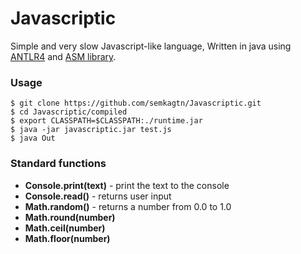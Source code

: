 Javascriptic
============

Simple and very slow Javascript-like language,
Written in java using [ANTLR4](http://antlr.org/) and [ASM library](http://asm.ow2.org/).

### Usage
    $ git clone https://github.com/semkagtn/Javascriptic.git
    $ cd Javascriptic/compiled
    $ export CLASSPATH=$CLASSPATH:./runtime.jar
    $ java -jar javascriptic.jar test.js
    $ java Out

### Standard functions
*    **Console.print(text)** - print the text to the console
*    **Console.read()** - returns user input
*    **Math.random()** - returns a number from 0.0 to 1.0
*    **Math.round(number)** 
*    **Math.ceil(number)**
*    **Math.floor(number)**
